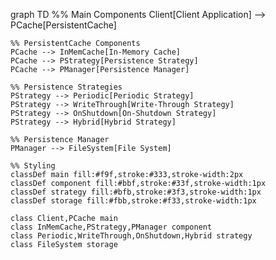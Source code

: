 graph TD
    %% Main Components
    Client[Client Application] --> PCache[PersistentCache]
    
    %% PersistentCache Components
    PCache --> InMemCache[In-Memory Cache]
    PCache --> PStrategy[Persistence Strategy]
    PCache --> PManager[Persistence Manager]
    
    %% Persistence Strategies
    PStrategy --> Periodic[Periodic Strategy]
    PStrategy --> WriteThrough[Write-Through Strategy]
    PStrategy --> OnShutdown[On-Shutdown Strategy]
    PStrategy --> Hybrid[Hybrid Strategy]
    
    %% Persistence Manager
    PManager --> FileSystem[File System]
    
    %% Styling
    classDef main fill:#f9f,stroke:#333,stroke-width:2px
    classDef component fill:#bbf,stroke:#33f,stroke-width:1px
    classDef strategy fill:#bfb,stroke:#3f3,stroke-width:1px
    classDef storage fill:#fbb,stroke:#f33,stroke-width:1px
    
    class Client,PCache main
    class InMemCache,PStrategy,PManager component
    class Periodic,WriteThrough,OnShutdown,Hybrid strategy
    class FileSystem storage